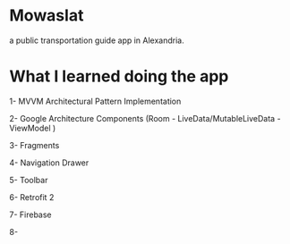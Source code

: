 # Mowaslat

a public transportation guide app in Alexandria.

# What I learned doing the app

1- MVVM Architectural Pattern Implementation

2- Google Architecture Components (Room - LiveData/MutableLiveData - ViewModel )

3- Fragments

4- Navigation Drawer 

5- Toolbar

6- Retrofit 2

7- Firebase

8- 
